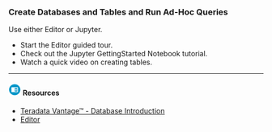 ### Create Databases and Tables and Run Ad-Hoc Queries

Use either Editor or Jupyter.

* Start the Editor guided tour.
* Check out the Jupyter GettingStarted Notebook tutorial.
* Watch a quick video on creating tables.

- - -

#### ![../Images/fluto-icn-resources.png](../Images/fluto-icn-resources.png) Resources
 
* [Teradata Vantage™ - Database Introduction](https://docs.teradata.com/access/sources/dita/map?dita:mapPath=qia1556235689628.ditamap)
* [Editor](https://docs.teradata.com/r/qF~LThr04x1N0iPNyw~dAg/OYc3Blo3Xg1Wwie13TRR7w)